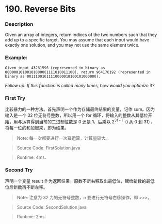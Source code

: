 # 190. Reverse Bits
### Description
Given an array of integers, return indices of the two numbers such that they add up to a specific target.
You may assume that each input would have exactly one solution, and you may not use the same element twice.

### Example:
```
Given input 43261596 (represented in binary as 00000010100101000001111010011100), return 964176192 (represented in binary as 00111001011110000010100101000000).
```
*Follow up:
If this function is called many times, how would you optimize it?*

### First Try
比较暴力的一种方法。首先声明一个作为存储最终结果的变量，记作 sum。因为输入是一个 32 位无符号整数，所以用一个 for 循环，将输入的整数从其低位开始，用与运算得到当前的二进制位数是 0 还是 1，后乘以 2<sup>31 - i</sup>（i 从 0 到 31），将每一位的和加起来，即为结果。

>Note: 每一次都要进行一次幂运算，计算量较大。

> Source Code: FirstSolution.java

> Runtime: 4ms.

### Second Try
声明一个变量 result 作为返回结果。原数不断右移取出最低位，赋给新数的最低位后新数再不断左移。

>Note: 注意为 32 为的无符号整数，n 要进行无符号右移操作，即 >>>。

> Source Code: SecondSolution.java

> Runtime: 2ms.
